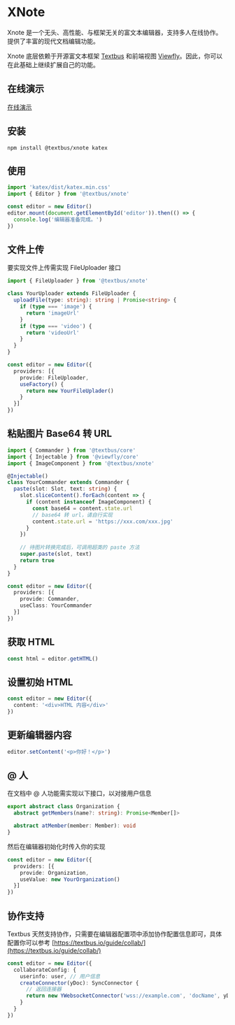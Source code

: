 XNote
====================
Xnote 是一个无头、高性能、与框架无关的富文本编辑器，支持多人在线协作。提供了丰富的现代文档编辑功能。

Xnote 底层依赖于开源富文本框架 [Textbus](https://textbus.io) 和前端视图 [Viewfly](https://viewfly.org)。因此，你可以在此基础上继续扩展自己的功能。

## 在线演示

[在线演示](https://textbus.io/playground/)

## 安装

```
npm install @textbus/xnote katex
```

## 使用

```ts
import 'katex/dist/katex.min.css'
import { Editor } from '@textbus/xnote'

const editor = new Editor()
editor.mount(document.getElementById('editor')).then(() => {
  console.log('编辑器准备完成。')
})
```

## 文件上传

要实现文件上传需实现 FileUploader 接口

```ts
import { FileUploader } from '@textbus/xnote'

class YourUploader extends FileUploader {
  uploadFile(type: string): string | Promise<string> {
    if (type === 'image') {
      return 'imageUrl'
    }
    if (type === 'video') {
      return 'videoUrl'
    }
  }
}

const editor = new Editor({
  providers: [{
    provide: FileUploader,
    useFactory() {
      return new YourFileUplader()
    }
  }]
})
```

## 粘贴图片 Base64 转 URL

```ts
import { Commander } from '@textbus/core'
import { Injectable } from '@viewfly/core'
import { ImageComponent } from '@textbus/xnote'

@Injectable()
class YourCommander extends Commander {
  paste(slot: Slot, text: string) {
    slot.sliceContent().forEach(content => {
      if (content instanceof ImageComponent) {
        const base64 = content.state.url
        // base64 转 url，请自行实现
        content.state.url = 'https://xxx.com/xxx.jpg'
      }
    })
    
    // 待图片转换完成后，可调用超类的 paste 方法
    super.paste(slot, text)
    return true
  }
}

const editor = new Editor({
  providers: [{
    provide: Commander,
    useClass: YourCommander
  }]
})
```

## 获取 HTML

```ts
const html = editor.getHTML()
```

## 设置初始 HTML

```ts
const editor = new Editor({
  content: '<div>HTML 内容</div>'
})
```

## 更新编辑器内容

```ts
editor.setContent('<p>你好！</p>')
```

## @ 人

在文档中 @ 人功能需实现以下接口，以对接用户信息

```ts
export abstract class Organization {
  abstract getMembers(name?: string): Promise<Member[]>

  abstract atMember(member: Member): void
}
```
然后在编辑器初始化时传入你的实现
```ts
const editor = new Editor({
  providers: [{
    provide: Organization,
    useValue: new YourOrganization()
  }]
})
```

## 协作支持

Textbus 天然支持协作，只需要在编辑器配置项中添加协作配置信息即可，具体配置你可以参考 [https://textbus.io/guide/collab/](https://textbus.io/guide/collab/)

```ts
const editor = new Editor({
  collaborateConfig: {
    userinfo: user, // 用户信息
    createConnector(yDoc): SyncConnector {
      // 返回连接器
      return new YWebsocketConnector('wss://example.com', 'docName', yDoc)
    }
  }
})
```



